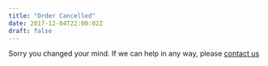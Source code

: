 ```yaml
---
title: "Order Cancelled"
date: 2017-12-04T22:00:02Z
draft: false
---
```


Sorry you changed your mind.  If we can help in any way, please <a href="/contact/">contact us</a>
